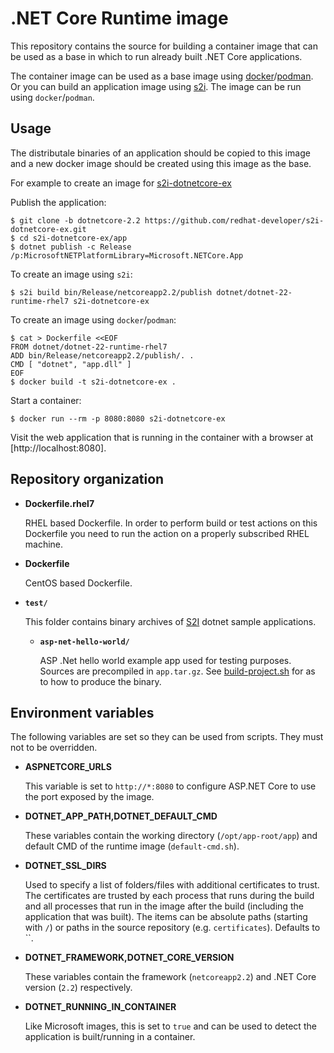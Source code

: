 .NET Core Runtime image
=================

This repository contains the source for building a container image that
can be used as a base in which to run already built .NET Core applications.

The container image can be used as a base image using [docker](http://docker.io)/[podman](https://podman.io/).
Or you can build an application image using [s2i](https://github.com/openshift/source-to-image/releases).
The image can be run using `docker`/`podman`.

Usage
---------------------
The distributale binaries of an application should be copied to this image and
a new docker image should be created using this image as the base.

For example to create an image for [s2i-dotnetcore-ex](https://github.com/redhat-developer/s2i-dotnetcore-ex)

Publish the application:
```
$ git clone -b dotnetcore-2.2 https://github.com/redhat-developer/s2i-dotnetcore-ex.git
$ cd s2i-dotnetcore-ex/app
$ dotnet publish -c Release /p:MicrosoftNETPlatformLibrary=Microsoft.NETCore.App
```

To create an image using `s2i`:
```
$ s2i build bin/Release/netcoreapp2.2/publish dotnet/dotnet-22-runtime-rhel7 s2i-dotnetcore-ex
```

To create an image using `docker`/`podman`:
```
$ cat > Dockerfile <<EOF
FROM dotnet/dotnet-22-runtime-rhel7
ADD bin/Release/netcoreapp2.2/publish/. .
CMD [ "dotnet", "app.dll" ]
EOF
$ docker build -t s2i-dotnetcore-ex .
```

Start a container:
```
$ docker run --rm -p 8080:8080 s2i-dotnetcore-ex
```

Visit the web application that is running in the container with a browser at [http://localhost:8080].

Repository organization
------------------------

* **Dockerfile.rhel7**

  RHEL based Dockerfile. In order to perform build or test actions on this
  Dockerfile you need to run the action on a properly subscribed RHEL machine.

* **Dockerfile**

  CentOS based Dockerfile.

* **`test/`**

  This folder contains binary archives of [S2I](https://github.com/openshift/source-to-image)
  dotnet sample applications.

  * **`asp-net-hello-world/`**

    ASP .Net hello world example app used for testing purposes. Sources are precompiled in `app.tar.gz`.
    See [build-project.sh](test/aspnet-hello-world/build-project.sh) for as to how to produce
    the binary.

Environment variables
---------------------

The following variables are set so they can be used from scripts.
They must not to be overridden.

* **ASPNETCORE_URLS**

    This variable is set to `http://*:8080` to configure ASP.NET Core to use the
    port exposed by the image.

* **DOTNET_APP_PATH,DOTNET_DEFAULT_CMD**

    These variables contain the working directory (`/opt/app-root/app`) and default CMD of the runtime image (`default-cmd.sh`).

* **DOTNET_SSL_DIRS**

    Used to specify a list of folders/files with additional certificates to trust. The certificates are trusted by each process that runs
    during the build and all processes that run in the image after the build (including the application that was built). The items
    can be absolute paths (starting with `/`) or paths in the source repository (e.g. `certificates`). Defaults to ``.

* **DOTNET_FRAMEWORK,DOTNET_CORE_VERSION**

    These variables contain the framework (`netcoreapp2.2`) and .NET Core version (`2.2`) respectively.

* **DOTNET_RUNNING_IN_CONTAINER**

    Like Microsoft images, this is set to `true` and can be used to detect the application is built/running in a container.
